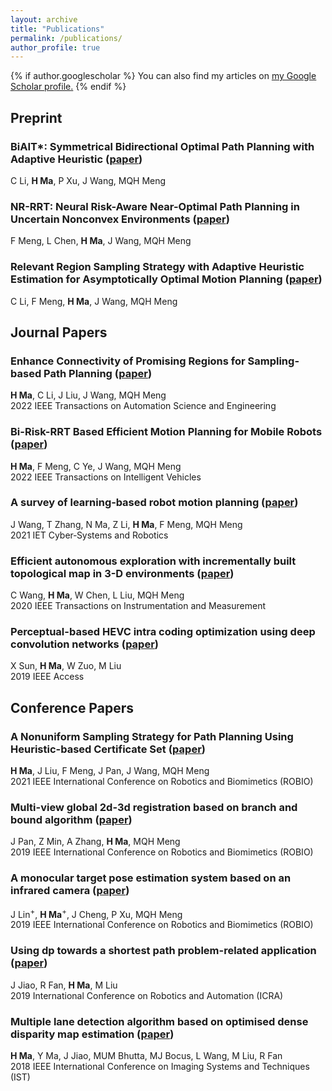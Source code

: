 ```yaml
---
layout: archive
title: "Publications"
permalink: /publications/
author_profile: true
---
```


{% if author.googlescholar %}
  You can also find my articles on <u><a href="{{author.googlescholar}}">my Google Scholar profile</a>.</u>
{% endif %}
<!-- 
{% include base_path %} -->
<!-- 
{% for post in site.publications reversed %}
  {% include archive-single.html %}
{% endfor %} -->

## Preprint

### BiAIT*: Symmetrical Bidirectional Optimal Path Planning with Adaptive Heuristic ([paper](https://arxiv.org/abs/2205.06940))
C Li, __H Ma__, P Xu, J Wang, MQH Meng

### NR-RRT: Neural Risk-Aware Near-Optimal Path Planning in Uncertain Nonconvex Environments ([paper](https://arxiv.org/abs/2205.06951))
F Meng, L Chen, __H Ma__, J Wang, MQH Meng

### Relevant Region Sampling Strategy with Adaptive Heuristic Estimation for Asymptotically Optimal Motion Planning ([paper](https://arxiv.org/abs/2111.00383))
C Li, F Meng, __H Ma__, J Wang, MQH Meng

## Journal Papers

### Enhance Connectivity of Promising Regions for Sampling-based Path Planning ([paper](https://ieeexplore.ieee.org/document/9834265))
__H Ma__, C Li, J Liu, J Wang, MQH Meng  
2022 IEEE Transactions on Automation Science and Engineering

### Bi-Risk-RRT Based Efficient Motion Planning for Mobile Robots ([paper](https://ieeexplore.ieee.org/abstract/document/9718167/))
__H Ma__, F Meng, C Ye, J Wang, MQH Meng  
2022 IEEE Transactions on Intelligent Vehicles

### A survey of learning‐based robot motion planning ([paper](https://ietresearch.onlinelibrary.wiley.com/doi/full/10.1049/csy2.12020))
J Wang, T Zhang, N Ma, Z Li, __H Ma__, F Meng, MQH Meng  
2021 IET Cyber‐Systems and Robotics

### Efficient autonomous exploration with incrementally built topological map in 3-D environments ([paper](https://ieeexplore.ieee.org/abstract/document/9115087))
C Wang, __H Ma__, W Chen, L Liu, MQH Meng  
2020 IEEE Transactions on Instrumentation and Measurement

### Perceptual-based HEVC intra coding optimization using deep convolution networks ([paper](https://ieeexplore.ieee.org/document/8705300))
X Sun, __H Ma__, W Zuo, M Liu  
2019 IEEE Access

## Conference Papers

### A Nonuniform Sampling Strategy for Path Planning Using Heuristic-based Certificate Set ([paper](https://ieeexplore.ieee.org/abstract/document/9739494))
__H Ma__, J Liu, F Meng, J Pan, J Wang, MQH Meng  
2021 IEEE International Conference on Robotics and Biomimetics (ROBIO)

### Multi-view global 2d-3d registration based on branch and bound algorithm ([paper](https://ieeexplore.ieee.org/document/8961379))
J Pan, Z Min, A Zhang, __H Ma__, MQH Meng  
2019 IEEE International Conference on Robotics and Biomimetics (ROBIO)

### A monocular target pose estimation system based on an infrared camera ([paper](https://ieeexplore.ieee.org/document/8961755))
J Lin<sup>+</sup>, __H Ma__<sup>+</sup>, J Cheng, P Xu, MQH Meng  
2019 IEEE International Conference on Robotics and Biomimetics (ROBIO)

### Using dp towards a shortest path problem-related application ([paper](https://ieeexplore.ieee.org/document/8793603))
J Jiao, R Fan, __H Ma__, M Liu  
2019 International Conference on Robotics and Automation (ICRA)

### Multiple lane detection algorithm based on optimised dense disparity map estimation ([paper](https://ieeexplore.ieee.org/document/8577122))
__H Ma__, Y Ma, J Jiao, MUM Bhutta, MJ Bocus, L Wang, M Liu, R Fan  
2018 IEEE International Conference on Imaging Systems and Techniques (IST)
